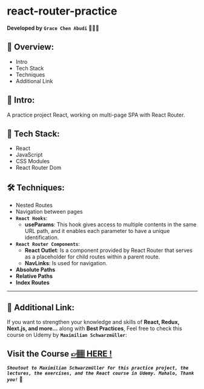 # react-router-practice

**Developed by** **`Grace Chen Abudi`** 👩🏽‍💻

## 📣 Overview:

- Intro
- Tech Stack
- Techniques
- Additional Link

## 🔎 Intro:

A practice project React, working on multi-page SPA with React Router.

## 🧰 Tech Stack:

- React
- JavaScript
- CSS Modules
- React Router Dom

## 🛠️ Techniques:

- Nested Routes
- Navigation between pages
- **`React Hooks`**:
  - **useParams**: This hook gives access to multiple contents in the same URL path, and it enables each parameter to have a unique identification.
- **`React Router Components`**:
  - **React Outlet**: Is a component provided by React Router that serves as a placeholder for child routes within a parent route.
  - **NavLinks**: Is used for navigation.
- **Absolute Paths**
- **Relative Paths**
- **Index Routes**

---

## 🔗 Additional Link:

If you want to strengthen your knowledge and skills of **React, Redux, Next.js, and more...** along with **Best Practices**, Feel free to check this course on Udemy by **`Maximilian Schwarzmüller`**:

## Visit the Course [&#128073;&#127997; **HERE !**](https://www.udemy.com/course/react-the-complete-guide-incl-redux/)

**_`Shoutout to Maximilian Schwarzmüller for this practice project, the lectures, the exercises, and the React course in Udemy. Mahalo, Thank you!`_** 🌺
